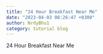```yaml
---
title: "24 Hour Breakfast Near Me"
date: "2023-04-03 08:26:47 +0300"
author: NrdyBhu1
category: tutorial blog
---
```

24 Hour Breakfast Near Me
